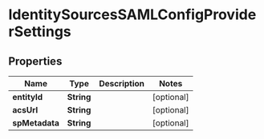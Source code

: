 

# IdentitySourcesSAMLConfigProviderSettings

## Properties

Name | Type | Description | Notes
------------ | ------------- | ------------- | -------------
**entityId** | **String** |  |  [optional]
**acsUrl** | **String** |  |  [optional]
**spMetadata** | **String** |  |  [optional]



